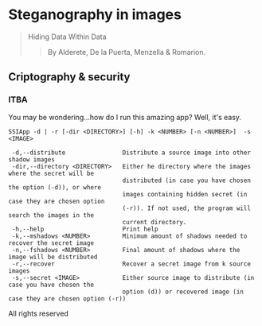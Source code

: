 # Steganography in images #
> Hiding Data Within Data
>>  By Alderete, De la Puerta, Menzella & Romarion.
## Criptography & security ##
### ITBA ###

You may be wondering...how do I run this amazing app?
Well, it's easy.

```
SSIApp -d | -r [-dir <DIRECTORY>] [-h] -k <NUMBER> [-n <NUMBER>]  -s <IMAGE>

 -d,--distribute                Distribute a source image into other shadow images
 -dir,--directory <DIRECTORY>   Either he directory where the images where the secret will be
                                distributed (in case you have chosen the option (-d)), or where
                                images containing hidden secret (in case they are chosen option
                                (-r)). If not used, the program will search the images in the
                                current directory.
 -h,--help                      Print help
 -k,--mshadows <NUMBER>         Minimum amount of shadows needed to recover the secret image
 -n,--fshadows <NUMBER>         Final amount of shadows where the image will be distributed
 -r,--recover                   Recover a secret image from k source images
 -s,--secret <IMAGE>            Either source image to distribute (in case you have chosen the
                                option (d)) or recovered image (in case they are chosen option (-r))
```

All rights reserved
